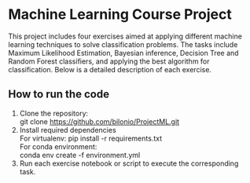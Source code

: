 # Machine Learning Course Project  

This project includes four exercises aimed at applying different machine learning techniques to solve classification problems. The tasks include Maximum Likelihood Estimation, Bayesian inference, Decision Tree and Random Forest classifiers, and applying the best algorithm for classification. Below is a detailed description of each exercise.  

## How to run the code  
1. Clone the repository:  
git clone https://github.com/bilonio/ProjectML.git  
2. Install required dependencies  
For virtualenv:
pip install -r requirements.txt  
For conda environment:  
conda env create -f environment.yml  
3. Run each exercise notebook or script to execute the corresponding task.  


